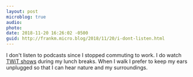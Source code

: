 ```yaml
---
layout: post
microblog: true
audio: 
photo: 
date: 2018-11-20 16:26:02 -0500
guid: http://frankm.micro.blog/2018/11/20/i-dont-listen.html
---
```

I don't listen to podcasts since I stopped commuting to work. I do watch [TWiT shows](https://twit.tv/shows?shows_active=1) during my lunch breaks. When I walk I prefer to keep my ears unplugged so that I can hear nature and my surroundings.
